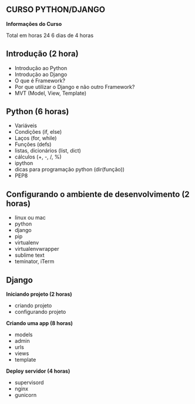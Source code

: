 <h2>CURSO PYTHON/DJANGO</h2>

<p><b>Informações do Curso</b></p>
<p>Total em horas 24
6 dias de 4 horas</p>

<h2><b>Introdução (2 hora)</b></h2>

<ul>
    <li>Introdução ao Python</li>
    <li>Introdução ao Django</li>
    <li>O que é Framework?</li>
    <li>Por que utilizar o Django e não outro Framework?</li>
    <li>MVT (Model, View, Template)</li>
</ul>

<h2><b>Python (6 horas)</b></h2>
<ul>
    <li>Variáveis</li>
    <li>Condições (if, else)</li>
    <li>Laços (for, while)</li>
    <li>Funções (defs)</li>
    <li>listas, dicionários (list, dict)</li>
    <li>cálculos (+, -, /, %)</li>
    <li>ipython</li>
    <li>dicas para programação python (dir(função))</li>
    <li>PEP8</li>
</ul>

<h2><b>Configurando o ambiente de desenvolvimento (2 horas)</b></h2>
<ul>
    <li>linux ou mac</li>
    <li>python</li>
    <li>django</li>
    <li>pip</li>
    <li>virtualenv</li>
    <li>virtualenvwrapper</li>
    <li>sublime text</li>
    <li>teminator, iTerm</li>
</ul>


<h2><b>Django</b></h2>

<p><b>Iniciando projeto (2 horas)</b></p>
<ul>
    <li>criando projeto</li>
    <li>configurando projeto</li>
</ul>

<p><b>Criando uma app (8 horas)</b></p>
<ul>
    <li>models</li>
    <li>admin</li>
    <li>urls</li>
    <li>views</li>
    <li>template</li>
</ul>

<p><b>Deploy servidor (4 horas)</b></p>
<ul>
    <li>supervisord</li>
    <li>nginx</li>
    <li>gunicorn</li>
</ul>
